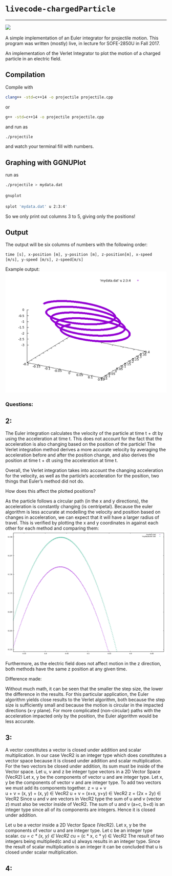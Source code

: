 # `livecode-chargedParticle`
---
![](https://travis-ci.org/timtro/livecode-projectile.svg?branch=master)

A simple implementation of an Euler integrator for projectile motion. This program was written (mostly) live, in lecture for SOFE-2850U in Fall 2017.

An implementation of the Verlet Integrator to plot the motion of a charged particle in an electric field.

## Compilation

Compile with
```bash
clang++ -std=c++14 -o projectile projectile.cpp
```
or
```bash
g++ -std=c++14 -o projectile projectile.cpp
```
and run as
```bash
./projectile
```
and watch your terminal fill with numbers.

## Graphing with GGNUPlot
run as 
```bash
./projectile > mydata.dat

gnuplot

splot 'mydata.dat' u 2:3:4'
```
So we only print out columns 3 to 5, giving only the positions!
## Output

The output will be six columns of numbers with the following order:
```
time [s], x-position [m], y-position [m], z-position[m], x-speed [m/s], y-speed [m/s], z-speed[m/s]
```
Example output:   
![](sample-output.png)

### Questions:

## 2:
The Euler integration calculates the velocity of the particle at time t + dt by using the acceleration at time t.  This does not account for the fact that the acceleration is also changing based on the position of the particle!  The Verlet integration method derives a more accurate velocity by averaging the acceleration before and after the position change, and also derives the position at time t + dt using the acceleration at time t.

Overall, the Verlet integration takes into account the changing acceleration for the velocity, as well as the particle’s acceleration for the position, two things that Euler’s method did not do.

How does this affect the plotted positions?

As the particle follows a circular path (in the x and y directions), the acceleration is constantly changing (is centripetal).  Because the euler algorithm is less accurate at modelling the velocity and position based on changes in acceleration, we can expect that it will have a larger radius of travel.  This is verified by plotting the x and y coordinates in against each other for each method and comparing them:
![](euler-vs-verlet.png)

Furthermore, as the electric field does not affect motion in the z direction, both methods have the same z position at any given time.

Difference made:

Without much math, it can be seen that the smaller the step size, the lower the difference in the results.  For this particular application, the Euler algorithm yields close results to the Verlet algorithm, both because the step size is sufficiently small and because the motion is circular in the impacted directions (x-y plane).  For more complicated (non-circular) paths with the acceleration impacted only by the position, the Euler algorithm would be less accurate.

## 3: 
A vector constitutes a vector is closed under addition and scalar multiplication. In our case VecR2 is an integer type which does constitutes a vector space because it is closed under addition and scalar multiplication. 
For the two vectors be closed under addition, its sum must be inside of the Vector space.
Let u, v and z be integer type vectors in a 2D Vector Space (VecR2)
Let x, y be the components of vector u and are integer type.
Let x, y be the components of vector v and are integer type.
To add two vectors we must add its components together. 
z = u + v  
u + v = (x, y) + (x, y) ∈ VecR2
u + v = (x+x, y+y)  ∈ VecR2
z = (2x + 2y) ∈ VecR2
Since u and v are vectors in VecR2 type the sum of u and v (vector z) must also be vector inside of VecR2. The sum of u and v (a+c, b+d) is an integer type since all of its components are integers. Hence it is closed under addition. 

Let u be a vector inside a 2D Vector Space (VecR2).
Let x, y be the components of vector u and are integer type.
Let c be an integer type scalar. 
c*u = c * (x, y) ∈ VecR2
c*u = (c * x, c * y) ∈ VecR2
The result of two integers being multiplied(c and u) always results in an integer type. Since the result of scalar multiplication is an integer it can be concluded that u is closed under scalar multiplication.

## 4:
